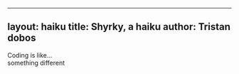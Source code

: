 -----
layout: haiku
title: Shyrky, a haiku
author: Tristan dobos
------


Coding is like... </br>
something different
